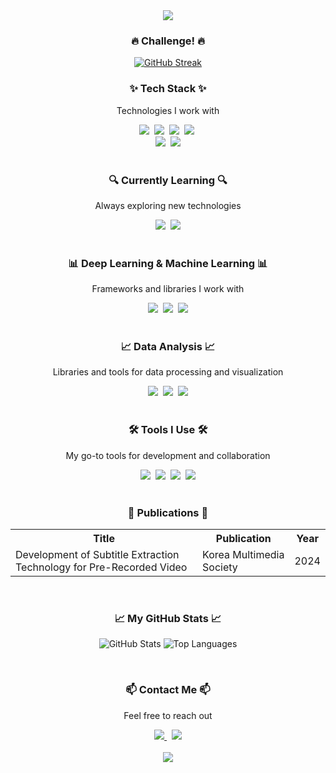 <div align="center">
  <img src="https://capsule-render.vercel.app/api?type=waving&color=0:2C3E50,100:FFD700&height=200&section=header&text=Jaeung's%20Code&fontSize=60&fontColor=FFFFFF"/>
</div>

<div align="center">
  <h3>🔥 Challenge! 🔥</h3>
  <a href="https://git.io/streak-stats"><img src="https://streak-stats.demolab.com?user=pgjaeung&hide_border=true" alt="GitHub Streak" /></a>
</div>

<div align="center">
  <h3>✨ Tech Stack ✨</h3>
  <p>Technologies I work with</p>
  <img src="https://img.shields.io/badge/JAVA-F7DF1E.svg?style=for-the-badge&logo=java&logoColor=black" />&nbsp
  <img src="https://img.shields.io/badge/Python-3670A0.svg?style=for-the-badge&logo=python&logoColor=ffdd54" />&nbsp
  <img src="https://img.shields.io/badge/HTML5-E34F26.svg?style=for-the-badge&logo=html5&logoColor=white" />&nbsp
  <img src="https://img.shields.io/badge/CSS3-1572B6.svg?style=for-the-badge&logo=css3&logoColor=white" />&nbsp
  <br>
  <img src="https://img.shields.io/badge/JavaScript-F7DF1E.svg?style=for-the-badge&logo=javascript&logoColor=black" />&nbsp
  <img src="https://img.shields.io/badge/Machine%20Learning-0A9396.svg?style=for-the-badge&logo=scikit-learn&logoColor=white" />
</div>

<br>

<div align="center">
  <h3>🔍 Currently Learning 🔍</h3>
  <p>Always exploring new technologies</p>
  <img src="https://img.shields.io/badge/Computer%20Vision-2C2C32.svg?style=for-the-badge&logo=opencv&logoColor=FFD700" />&nbsp
  <img src="https://img.shields.io/badge/Machine%20Learning-0A9396.svg?style=for-the-badge&logo=tensorflow&logoColor=white" />
</div>

<br>

<div align="center">
  <h3>📊 Deep Learning & Machine Learning 📊</h3>
  <p>Frameworks and libraries I work with</p>
  <img src="https://img.shields.io/badge/PyTorch-EE4C2C?style=for-the-badge&logo=pytorch&logoColor=white" />&nbsp
  <img src="https://img.shields.io/badge/TensorFlow-FF6F00?style=for-the-badge&logo=tensorflow&logoColor=white" />&nbsp
  <img src="https://img.shields.io/badge/OpenCV-5C3EE8?style=for-the-badge&logo=opencv&logoColor=white" />
</div>

<br>

<div align="center">
  <h3>📈 Data Analysis 📈</h3>
  <p>Libraries and tools for data processing and visualization</p>
  <img src="https://img.shields.io/badge/NumPy-013243.svg?style=for-the-badge&logo=numpy&logoColor=white" />&nbsp
  <img src="https://img.shields.io/badge/Pandas-150458.svg?style=for-the-badge&logo=pandas&logoColor=white" />&nbsp
  <img src="https://img.shields.io/badge/Matplotlib-007ACC.svg?style=for-the-badge&logo=python&logoColor=white" />
</div>

<br>

<div align="center">
  <h3>🛠 Tools I Use 🛠</h3>
  <p>My go-to tools for development and collaboration</p>
  <img src="https://img.shields.io/badge/Git-F05033.svg?style=for-the-badge&logo=git&logoColor=white" />&nbsp
  <img src="https://img.shields.io/badge/GitHub-181717.svg?style=for-the-badge&logo=github&logoColor=white" />&nbsp
  <img src="https://img.shields.io/badge/Docker-2496ED.svg?style=for-the-badge&logo=docker&logoColor=white" />&nbsp
  <img src="https://img.shields.io/badge/Notion-F3F3F3.svg?style=for-the-badge&logo=notion&logoColor=black" />
</div>

<br>

<div align="center">
  <h3>📄 Publications 📄</h3>
  <table>
    <tr>
      <th>Title</th>
      <th>Publication</th>
      <th>Year</th>
    </tr>
    <tr>
      <td>Development of Subtitle Extraction Technology for Pre-Recorded Video</td>
      <td>Korea Multimedia Society</td>
      <td>2024</td>
    </tr>
  </table>
</div>

<br>

<div align="center">
  <h3>📈 My GitHub Stats 📈</h3>
  <p>
    <img src="https://github-readme-stats.vercel.app/api?username=pgjaeung&show_icons=true&theme=swift" alt="GitHub Stats" />
    <img src="https://github-readme-stats.vercel.app/api/top-langs/?username=pgjaeung&layout=compact&theme=swift" alt="Top Languages" />
  </p>
</div>


<br>

<div align="center">
  <h3>📫 Contact Me 📫</h3>
  <p>Feel free to reach out</p>
  <a href="mailto:jaeung.lee@m4ml.re.kr">
    <img src="https://img.shields.io/badge/jaeung.lee@m4ml.re.kr-1E90FF?style=for-the-badge&logo=gmail&logoColor=white"/>
  </a>&nbsp
  <a href="mailto:lju9176@donga.ac.kr">
    <img src="https://img.shields.io/badge/lju9176@donga.ac.kr-D14836?style=for-the-badge&logo=gmail&logoColor=white"/>
  </a>
</div>

<br>

<div align="center">
  <img src="https://capsule-render.vercel.app/api?type=waving&color=0:FFD700,100:2C3E50&height=120&section=footer&text=Happy%20Coding!&fontSize=30&fontColor=646464"/>
</div>

